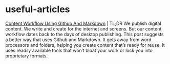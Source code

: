 # useful-articles


[Content Workflow Using Github And Markdown](https://www.portent.com/blog/copywriting/content-strategy/content-with-github-markdown.htm) | TL;DR We publish digital content. We write and create for the internet and screens. But our content workflow dates back to the days of desktop publishing. This post suggests a better way that uses Github and Markdown. It gets away from word processors and folders, helping you create content that’s ready for reuse. It uses readily available tools that won’t bloat your work or lock you into proprietary formats.
